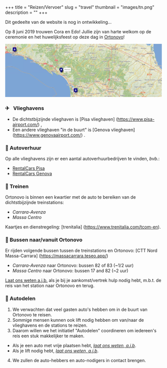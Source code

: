 +++
title = "Reizen/Vervoer"
slug = "travel"
thumbnail = "images/tn.png"
description = ""
+++

Dit gedeelte van de website is nog in ontwikkeling...

Op 8 juni 2019 trouwen Cora en Edo! Jullie zijn van harte welkom op de ceremonie en het huwelijksfeest op deze dag in [Ortonovo](https://en.wikipedia.org/wiki/Ortonovo)!

<a target="_blank" rel="noopener noreferrer" href="http://umap.openstreetmap.fr/en/map/cp2019_288748#9/44.2009/10.4370"><img src="img/ortonovo_airports.png" alt="ortonovo_map"></a>

### <span class='iconsize'>✈</span>  &ensp;Vlieghavens

* De dichtstbijzijnde vlieghaven is [Pisa vlieghaven] (https://www.pisa-airport.com/) ,
* Een andere vlieghaven "in de buurt" is [Genova vlieghaven] (https://www.genovaairport.com/) .

### <span class='iconsize'>🚗</span> Autoverhuur
Op alle vlieghavens zijn er een aantal autoverhuurbedrijven te vinden, _bvb._:

* [RentalCars Pisa](https://www.rentalcars.com/en/airport/it/psa/?affiliateCode=msn_new_row&preflang=en&label=msn-39uoIQWB6JCk1jN0bmR29w-76003781912160&adcamp=Airports%20-%20Italy&adco=cpc&utm_medium=cpc&utm_source=bing&utm_term=39uoIQWB6JCk1jN0bmR29w&msclkid=2448ee6968a91d729680b22ddf26963c) 
* [RentalCars Genova](https://www.rentalcars.com/en/airport/ch/gva/?affiliateCode=msn_new_row&preflang=en&label=msn-pFOrQvR3ih4LFY6aMxwlFQ-75591465074382&adcamp=Airports%20-%20Switzerland&adco=cpc&utm_medium=cpc&utm_source=bing&utm_term=pFOrQvR3ih4LFY6aMxwlFQ&msclkid=d14e75a5c2921bf865d829e17544448e) 

### <span class='iconsize'>🚂</span> Treinen
Ortonovo is binnen een kwartier met de auto te bereiken van de dichtstbijzijnde treinstations:

* _Carrara-Avenza_ 
* _Massa Centro_

Kaartjes en dienstregeling: [trenitalia] (https://www.trenitalia.com/tcom-en).

### <span class='iconsize'>🚌</span> Bussen naar/vanuit Ortonovo

Er rijden volgende bussen tussen de treinstations en Ortonovo: [CTT Nord Massa-Carrara] (https://massacarrara.teseo.app/)

* _Carrara-Avenza_ naar Ortonovo: bussen 82 of 83 (~1/2 uur)
* _Massa Centro_ naar Ortonovo: bussen 17 and 82 (~2 uur)

[Laat ons weten a.j.b.](mailto:caviranipots@gmail.com) als je bij je aankomst/vertrek hulp nodig hebt, m.b.t. de reis van het station naar Ortonovo en terug.

### <span class='iconsize'>&#129309;</span> Autodelen
1. We verwachten dat veel gasten auto's hebben om in de buurt van Ortonovo te reisen. 
2. Sommige mensen kunnen ook lift nodig hebben om van/naar de vlieghavens en de stations te reizen.
3. Daarom willen we het initiatief "Autodelen" coordineren om iedereen's reis een stuk makkelijker te maken.
  * Als je een auto met vrije plaatsen hebt,  *[laat ons weten, a.j.b](https://docs.google.com/forms/d/e/1FAIpQLScJLmbVqMeDLjNyuYsAIG8bULhX4dJW82KQXiBOjhvQg18REA/viewform?usp=sf_link)*.
  * Als je lift nodig hebt, *[laat ons weten, a.j.b](https://docs.google.com/forms/d/e/1FAIpQLSeNe8Y8DdOuJftMdVe_Y9ZdNUVcMvt7PFnieALL51_XCOfb5A/viewform?usp=sf_link)*.
4. We zullen de auto-hebbers en auto-nodigers in contact brengen. 

